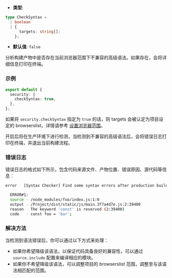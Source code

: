 - **类型**:

```ts
type CheckSyntax =
  | boolean
  | {
      targets: string[];
    };
```

- **默认值**: `false`

分析构建产物中是否存在当前浏览器范围下不兼容的高级语法。如果存在，会将详细信息打印在终端。

### 示例

```ts
export default {
  security: {
    checkSyntax: true,
  },
};
```

如果将 `security.checkSyntax` 指定为 `true` 的话，则 targets 会被认定为项目设定的 browserslist，详情请参考 [设置浏览器范围](https://modernjs.dev/builder/guide/advanced/browser-compatibility.html)。

开启后将在生产环境下进行检测，当检测到不兼容的高级语法后，会将错误日志打印在终端，并退出当前构建流程。

### 错误日志

错误日志的格式如下所示，包含代码来源文件、产物位置、错误原因、源代码等信息：

```bash
error   [Syntax Checker] Find some syntax errors after production build:

  ERROR#1:
  source - /node_modules/foo/index.js:1:0
  output - /Project/dist/static/js/main.3f7a4d7e.js:2:39400
  reason - The keyword 'const' is reserved (2:39400)
  code   - const foo = 'bar';
```

### 解决方法

当检测到语法错误后，你可以通过以下方式来处理：

- 如果你希望降级该语法，以保证代码具备良好的兼容性，可以通过 `source.include` 配置来编译相应的模块。
- 如果你不希望降级该语法，可以调整项目的 browserslist 范围，调整至与该语法相匹配的范围。

